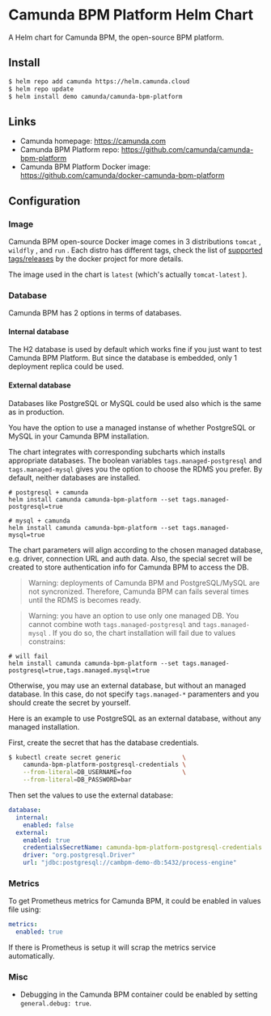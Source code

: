# Camunda BPM Platform Helm Chart

A Helm chart for Camunda BPM, the open-source BPM platform.

## Install

```sh
$ helm repo add camunda https://helm.camunda.cloud
$ helm repo update
$ helm install demo camunda/camunda-bpm-platform
```

## Links

* Camunda homepage: https://camunda.com
* Camunda BPM Platform repo: https://github.com/camunda/camunda-bpm-platform
* Camunda BPM Platform Docker image: https://github.com/camunda/docker-camunda-bpm-platform

## Configuration

### Image

Camunda BPM open-source Docker image comes in 3 distributions `tomcat` , `wildfly` , and `run` .
Each distro has different tags, check the list of [supported tags/releases](https://github.com/camunda/docker-camunda-bpm-platform#supported-tagsreleases) by the docker project for more details.

The image used in the chart is `latest` (which's actually `tomcat-latest` ).

### Database

Camunda BPM has 2 options in terms of databases.

#### Internal database

The H2 database is used by default which works fine if you just want to test Camunda BPM Platform.
But since the database is embedded, only 1 deployment replica could be used.

#### External database

Databases like PostgreSQL or MySQL could be used also which is the same as in production.

You have the option to use a managed instanse of whether PostgreSQL or MySQL in your Camunda BPM installation.

The chart integrates with corresponding subcharts which installs appropriate databases. The boolean variables `tags.managed-postgresql` and `tags.managed-mysql` gives you the option to choose the RDMS you prefer. By default, neither databases are installed.

```shell
# postgresql + camunda
helm install camunda camunda-bpm-platform --set tags.managed-postgresql=true

# mysql + camunda
helm install camunda camunda-bpm-platform --set tags.managed-mysql=true
```

The chart parameters will align according to the chosen managed database, e.g. driver, connection URL and auth data. Also, the special secret will be created to store authentication info for Camunda BPM to access the DB.

> Warning: deployments of Camunda BPM and PostgreSQL/MySQL are not syncronized. Therefore, Camunda BPM can fails several times until the RDMS is becomes ready.

> Warning: you have an option to use only one managed DB. You cannot combine woth `tags.managed-postgresql` and `tags.managed-mysql` . If you do so, the chart installation will fail due to values constrains:

```shell
# will fail
helm install camunda camunda-bpm-platform --set tags.managed-postgresql=true,tags.managed.mysql=true

```

Otherwise, you may use an external database, but without an managed database. In this case, do not specify `tags.managed-*` paramenters and you should create the secret by yourself.

Here is an example to use PostgreSQL as an external database, without any managed installation.

First, create the secret that has the database credentials.

```sh
$ kubectl create secret generic                 \
    camunda-bpm-platform-postgresql-credentials \
    --from-literal=DB_USERNAME=foo              \
    --from-literal=DB_PASSWORD=bar
```

Then set the values to use the external database:

```yaml
database:
  internal:
    enabled: false
  external:
    enabled: true
    credentialsSecretName: camunda-bpm-platform-postgresql-credentials
    driver: "org.postgresql.Driver"
    url: "jdbc:postgresql://cambpm-demo-db:5432/process-engine"
```

### Metrics

To get Prometheus metrics for Camunda BPM, it could be enabled in values file using:

```yaml
metrics:
  enabled: true
```

If there is Prometheus is setup it will scrap the metrics service automatically.

### Misc

* Debugging in the Camunda BPM container could be enabled by setting `general.debug: true`.
